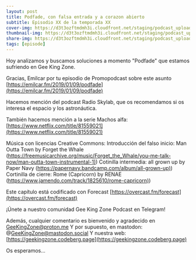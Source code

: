 ```yaml
---
layout: post
title: Podfade, con falsa entrada y a corazon abierto
subtitle: Episodio XX de la temporada XX
cover-img: https://d3t3ozftmdmh3i.cloudfront.net/staging/podcast_uploaded_episode/14743809/14743809-1691157580394-34bafa2eb1125.jpg
thumbnail-img: https://d3t3ozftmdmh3i.cloudfront.net/staging/podcast_uploaded_episode/14743809/14743809-1691157580394-34bafa2eb1125.jpg
share-img: https://d3t3ozftmdmh3i.cloudfront.net/staging/podcast_uploaded_episode/14743809/14743809-1691157580394-34bafa2eb1125.jpg
tags: [episode]
---
```


Hoy analizamos y buscamos soluciones a momento "Podfade" que estamos sufriendo en Gee King Zone.

Gracias, Emilcar por tu episodio de Promopodcast sobre este asunto [https://emilcar.fm/2019/01/09/podfade](https://emilcar.fm/2019/01/09/podfade)

Hacemos mención del podcast Radio Skylab, que os recomendamos si os interesa el espacio y los astronáutica.

También hacemos mención a la serie Machos alfa: [https://www.netflix.com/title/81559021](https://www.netflix.com/title/81559021)

Música con licencias Creative Commons:
Introducción del falso inicio: Man Outta Town by Forget the Whale ([https://freemusicarchive.org/music/Forget_the_Whale/you-me-talk-now/man-outta-town-instrumental-1)](https://freemusicarchive.org/music/Forget_the_Whale/you-me-talk-now/man-outta-town-instrumental-1))
Cotinilla intermedia: all grown up by Paper Navy ([https://papernavy.bandcamp.com/album/all-grown-up)](https://papernavy.bandcamp.com/album/all-grown-up))
Cortinilla de cierre: Rome (Capricorn) by RENAE ([https://www.jamendo.com/track/1825610/rome-capricorn)](https://www.jamendo.com/track/1825610/rome-capricorn))

Este capítulo está codificado con Forecast [https://overcast.fm/forecast](https://overcast.fm/forecast)

¡Únete a nuestro comunidad Gee King Zone Podcast en Telegram!

Además, cualquier comentario es bienvenido y agradecido en GeeKingZone@proton.me
Y por supuesto, en mastodon: @GeeKingZone@mastodon.social
Y nuestra web: [https://geekingzone.codeberg.page](https://geekingzone.codeberg.page)

Os esperamos...
